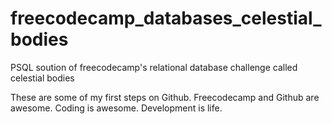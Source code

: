# freecodecamp_databases_celestial_bodies
PSQL soution of freecodecamp's relational database challenge called celestial bodies

These are some of my first steps on Github.
Freecodecamp and Github are awesome.
Coding is awesome.
Development is life.
